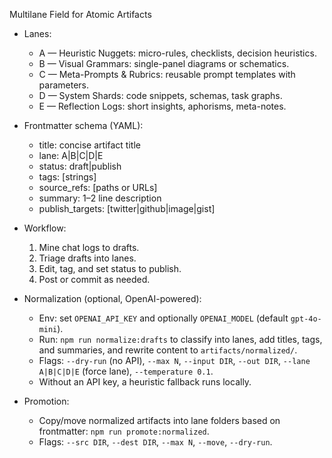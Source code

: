 Multilane Field for Atomic Artifacts

- Lanes:
  - A — Heuristic Nuggets: micro-rules, checklists, decision heuristics.
  - B — Visual Grammars: single-panel diagrams or schematics.
  - C — Meta-Prompts & Rubrics: reusable prompt templates with parameters.
  - D — System Shards: code snippets, schemas, task graphs.
  - E — Reflection Logs: short insights, aphorisms, meta-notes.

- Frontmatter schema (YAML):
  - title: concise artifact title
  - lane: A|B|C|D|E
  - status: draft|publish
  - tags: [strings]
  - source_refs: [paths or URLs]
  - summary: 1–2 line description
  - publish_targets: [twitter|github|image|gist]

- Workflow:
  1) Mine chat logs to drafts.
  2) Triage drafts into lanes.
  3) Edit, tag, and set status to publish.
  4) Post or commit as needed.

- Normalization (optional, OpenAI-powered):
  - Env: set `OPENAI_API_KEY` and optionally `OPENAI_MODEL` (default `gpt-4o-mini`).
  - Run: `npm run normalize:drafts` to classify into lanes, add titles, tags, and summaries, and rewrite content to `artifacts/normalized/`.
  - Flags: `--dry-run` (no API), `--max N`, `--input DIR`, `--out DIR`, `--lane A|B|C|D|E` (force lane), `--temperature 0.1`.
  - Without an API key, a heuristic fallback runs locally.

- Promotion:
  - Copy/move normalized artifacts into lane folders based on frontmatter: `npm run promote:normalized`.
  - Flags: `--src DIR`, `--dest DIR`, `--max N`, `--move`, `--dry-run`.
